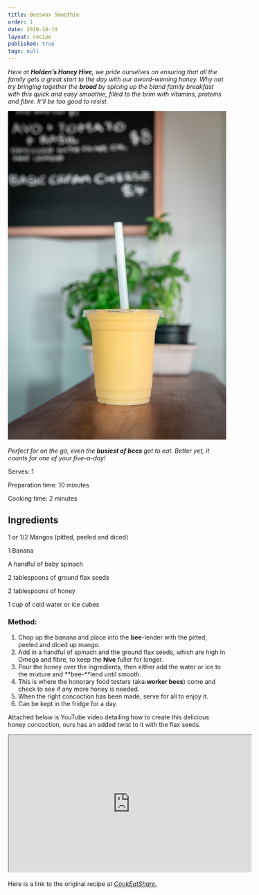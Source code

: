 ```yaml
---
title: Beeswax Smoothie
order: 1
date: 2019-10-19
layout: recipe
published: true
tags: null
---
```

*Here at **Holden’s Honey Hive**, we pride ourselves on ensuring that all the family gets a great start to the day with our award-winning honey. Why not try bringing together the **brood** by spicing up the bland family breakfast with this quick and easy smoothie, filled to the brim with vitamins, proteins and fibre. It'll be too good to resist.* 

![Photo by Douglas Bagg on Unsplash](../uploads/douglas-bagg-glihfnzohac-unsplash.jpg)

*Perfect for on the go, even the **busiest of bees** got to eat. Better yet, it counts for one of your five-a-day!*

Serves: 1

Preparation time: 10 minutes

Cooking time: 2 minutes

## Ingredients

1 or 1/2 Mangos (pitted, peeled and diced)  

1 Banana 

A handful of baby spinach

2 tablespoons of ground flax seeds

2 tablespoons of honey

1 cup of cold water or ice cubes

### Method:

1. Chop up the banana and place into the **bee**-lender with the pitted, peeled and diced up mango.
2. Add in a handful of spinach and the ground flax seeds, which are high in Omega and fibre, to keep the **hive** fuller for longer.
3. Pour the honey over the ingredients, then either add the water or ice to the mixture and **bee-**lend until smooth.
4. This is where the honorary food testers (aka:**worker bees**) come and check to see if any more honey is needed.
5. When the right concoction has been made, serve for all to enjoy it.
6. Can be kept in the fridge for a day.

Attached below is YouTube video detailing how to create this delicious honey concoction, ours has an added twist to it with the flax seeds.

<div class="video-box"><iframe width="560" height="315" src="https://www.youtube.com/embed/https://youtu.be/2MJkyIFpOlA?rel=0" allow="accelerometer; autoplay; encrypted-media; gyroscope; picture-in-picture" allowfullscreen></iframe></div>

Here is a link to the original recipe at *[CookEatShare.](https://cookeatshare.com/recipes/pink-smoothie-breakfast-697752)*